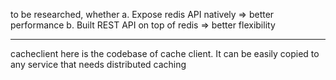 to be researched, whether
a. Expose redis API natively => better performance
b. Built REST API on top of redis => better flexibility

---

cacheclient here is the codebase of cache client. It can be easily copied to any service that needs distributed caching